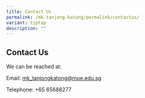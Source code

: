 ```yaml
---
title: Contact Us
permalink: /mk-tanjong-katong/permalink/contactus/
variant: tiptap
description: ""
---
```

<h2>Contact Us</h2><p>We can be reached at:</p><p>Email: <a href="mailto:mk_tanjongkatong@moe.edu.sg" rel="noopener noreferrer nofollow" target="_blank">mk_tanjongkatong@moe.edu.sg</a></p><p>Telephone: +65 65688277</p><p></p>